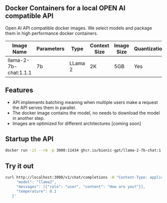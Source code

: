 ## Docker Containers for a local OPEN AI compatible API

Open AI API compatible docker images. We select models and package them in high performance docker containers.

|Image Name   |Parameters   | Type  | Context Size  | Image Size  | Quantization  | Ram Requirements  |
|---|---|---|---|---|---|---|
|llama-2-7b-chat:1.1.1| 7b  | LLama 2  | 2K | 5GB  | Yes  | 16GB  |

## Features

- API implements batching meaning when multiple users make a request the API serves them in parallel.
- The docker image contains the model, no needs to download the model in another step.
- Images are optimized for different architectures [coming soon]

## Startup the API

```sh
docker run -it --rm -p 3000:11434 ghcr.io/bionic-gpt/llama-2-7b-chat:1.1.1
```

## Try it out

```sh
curl http://localhost:3000/v1/chat/completions -H "Content-Type: application/json" -d '{
     "model": "llama2", 
     "messages": [{"role": "user", "content": "How are you?"}],
     "temperature": 0.1 
   }'
```
